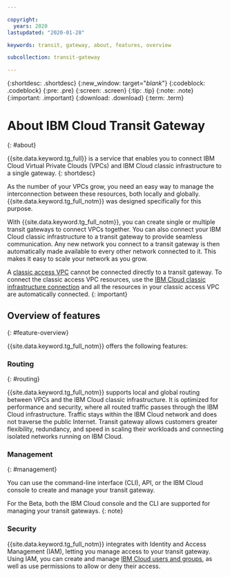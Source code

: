 ```yaml
---

copyright:
  years: 2020
lastupdated: "2020-01-28"

keywords: transit, gateway, about, features, overview

subcollection: transit-gateway

---
```


{:shortdesc: .shortdesc}
{:new_window: target="_blank_"}
{:codeblock: .codeblock}
{:pre: .pre}
{:screen: .screen}
{:tip: .tip}
{:note: .note}
{:important: .important}
{:download: .download}
{:term: .term}

# About IBM Cloud Transit Gateway
{: #about}

{{site.data.keyword.tg_full}} is a service that enables you to connect IBM Cloud Virtual Private Clouds (VPCs) and IBM Cloud classic infrastructure to a single gateway.
{: shortdesc}

As the number of your VPCs grow, you need an easy way to manage the interconnection between these resources, both locally and globally. {{site.data.keyword.tg_full_notm}} was designed specifically for this purpose.

With {{site.data.keyword.tg_full_notm}}, you can create single or multiple transit gateways to connect VPCs together. You can also connect your IBM Cloud classic infrastructure to a transit gateway to provide seamless communication. Any new network you connect to a transit gateway is then automatically made available to every other network connected to it. This makes it easy to scale your network as you grow.

A [classic access VPC](/docs/vpc?topic=vpc-setting-up-access-to-classic-infrastructure) cannot be connected directly to a transit gateway. To connect the classic access VPC resources, use the [IBM Cloud classic infrastructure connection](/docs/infrastructure/transit-gateway?topic=transit-gateway-connecting-classic-infrastructure-vpcs) and all the resources in your classic access VPC are automatically connected.
{: important}

## Overview of features
{: #feature-overview}

{{site.data.keyword.tg_full_notm}} offers the following features:

### Routing
{: #routing}

{{site.data.keyword.tg_full_notm}} supports local and global routing between VPCs and the IBM Cloud classic infrastructure. It is optimized for performance and security, where all routed traffic passes through the IBM Cloud infrastructure. Traffic stays within the IBM Cloud network and does not traverse the public Internet. Transit gateway allows customers greater flexibility, redundancy, and speed in scaling their workloads and connecting isolated networks running on IBM Cloud.

### Management
{: #management}

You can use the command-line interface (CLI), API, or the IBM Cloud console to create and manage your transit gateway.

For the Beta, both the IBM Cloud console and the CLI are supported for managing your transit gateways.
{: note}


### Security
{{site.data.keyword.tg_full_notm}} integrates with Identity and Access Management (IAM), letting you manage access to your transit gateway. Using IAM, you can create and manage [IBM Cloud users and groups](/docs/infrastructure/transit-gateway?topic=transit-gateway-iam), as well as use permissions to allow or deny their access.
